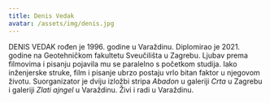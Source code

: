 ```yaml
---
title: Denis Vedak
avatar: /assets/img/denis.jpg
---
```

DENIS VEDAK rođen je 1996. godine u Varaždinu. Diplomirao je 2021. godine na Geotehničkom fakultetu Sveučilišta u Zagrebu. Ljubav prema filmovima i pisanju pojavila mu se paralelno s početkom studija. Iako inženjerske struke, film i pisanje ubrzo postaju vrlo bitan faktor u njegovom životu. Suorganizator je dviju izložbi stripa *Abadon* u galeriji *Crta* u Zagrebu i galeriji *Zlati ajngel* u Varaždinu. Živi i radi u Varaždinu.
